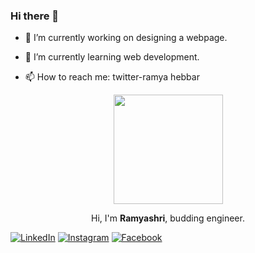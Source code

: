 ### Hi there 👋



- 🔭 I’m currently working on designing a webpage.
- 🌱 I’m currently learning web development.

- 📫 How to reach me: twitter-ramya hebbar
<body background_color="red">
<div align="center">
<img src="https://cdn.cp.adobe.io/content/2/rendition/3eba70c4-d3d2-4b14-b504-183441d06063/artwork/7d96ca3c-b32d-49ff-bb28-e4c898ca009d/version/0/format/jpg/dimension/width/size/260" height="175px" width="175px"/>
</div>



<p align="center">Hi, I'm <strong>Ramyashri</strong>, budding engineer.</p>


 

<p align="center">
  
  <a href="https://www.linkedin.com/in/ramyashri-hebbar-b44973173/"><img src="https://img.shields.io/badge/LinkedIn-%230077B5.svg?&style=flat-square&logo=linkedin&logoColor=white" alt="LinkedIn"></a>
  <a href="https://www.instagram.com/ramyashri_hebbar"><img src="https://img.shields.io/badge/Instagram-%23E4405F.svg?&style=flat-square&logo=instagram&logoColor=white" alt="Instagram"></a>
  <a href="https://www.facebook.com/profile.php?id=100010154376824"><img src="https://img.shields.io/badge/Facebook-%231877F2.svg?&style=flat-square&logo=facebook&logoColor=white" alt="Facebook"></a>
</p>
</div>
    



